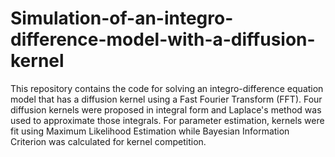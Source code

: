 # Simulation-of-an-integro-difference-model-with-a-diffusion-kernel
This repository contains the code for solving an integro-difference equation model that has a diffusion kernel using a Fast Fourier Transform (FFT). Four diffusion kernels were proposed in integral form and Laplace's method was used to approximate those integrals. For parameter estimation, kernels were fit using Maximum Likelihood Estimation while Bayesian Information Criterion was calculated for kernel competition.  


